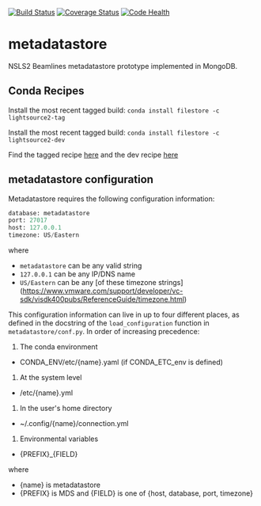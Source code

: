 [![Build Status](https://travis-ci.org/NSLS-II/metadatastore.svg)](https://travis-ci.org/NSLS-II/metadatastore)
[![Coverage Status](https://coveralls.io/repos/NSLS-II/metadatastore/badge.svg?branch=master)](https://coveralls.io/r/NSLS-II/metadatastore?branch=master)
[![Code Health](https://landscape.io/github/NSLS-II/metadatastore/master/landscape.svg?style=flat)](https://landscape.io/github/NSLS-II/metadatastore/master)


# metadatastore
NSLS2 Beamlines metadatastore prototype implemented in MongoDB.

## Conda Recipes

Install the most recent tagged build: `conda install filestore -c lightsource2-tag`

Install the most recent tagged build: `conda install filestore -c lightsource2-dev`

Find the tagged recipe [here](https://github.com/NSLS-II/lightsource2-recipes/tree/master/recipes-tag/filestore) and the dev recipe [here](https://github.com/NSLS-II/lightsource2-recipes/tree/master/recipes-dev/filestore)


## metadatastore configuration

Metadatastore requires the following configuration information:

```python
database: metadatastore
port: 27017
host: 127.0.0.1
timezone: US/Eastern
```

where

 - `metadatastore` can be any valid string
 - `127.0.0.1` can be any IP/DNS name
 - `US/Eastern` can be any [of these timezone strings] (https://www.vmware.com/support/developer/vc-sdk/visdk400pubs/ReferenceGuide/timezone.html)

This configuration information can live in up to four different places, as
defined in the docstring of the `load_configuration` function in
 `metadatastore/conf.py`. In order of increasing precedence:

1. The conda environment
  - CONDA_ENV/etc/{name}.yaml (if CONDA_ETC_env is defined)
1. At the system level
  - /etc/{name}.yml
1. In the user's home directory
  - ~/.config/{name}/connection.yml
1. Environmental variables
  - {PREFIX}_{FIELD}

where

  - {name} is metadatastore
  - {PREFIX} is MDS and {FIELD} is one of {host, database, port, timezone}
